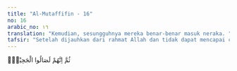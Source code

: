 ```yaml
---
title: "Al-Mutaffifin - 16"
no: 16
arabic_no: ١٦
translation: "Kemudian, sesungguhnya mereka benar-benar masuk neraka. "
tafsir: "Setelah dijauhkan dari rahmat Allah dan tidak dapat mencapai cita-cita yang diangan-angankannya pada hari pembalasan, orang-orang kafir itu benar-benar masuk neraka Jahim yang sangat panas."
---
```


ثُمَّ اِنَّهُمْ لَصَالُوا الْجَحِيْمِۗ
